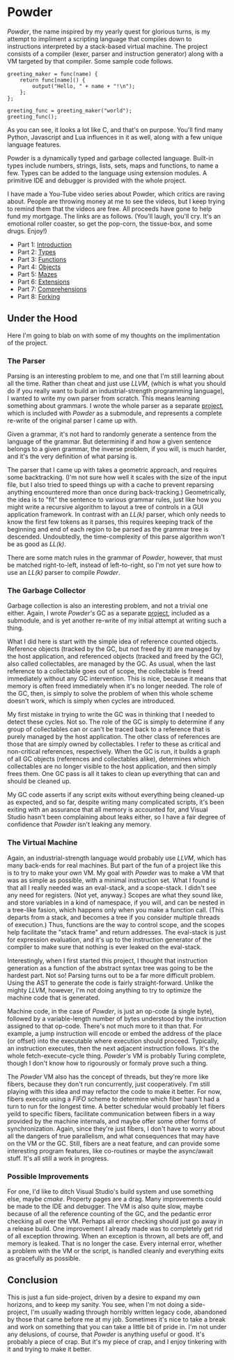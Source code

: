 # Powder

*Powder*, the name inspired by my yearly quest for glorious turns, is my attempt to impliment a scripting language that compiles down to instructions interpreted by a stack-based virtual machine.  The project consists of a compiler (lexer, parser and instruction generator) along with a VM targeted by that compiler.  Some sample code follows.

```
greeting_maker = func(name) {
    return func[name]() {
        output("Hello, " + name + "!\n");
    };
};

greeting_func = greeting_maker("world");
greeting_func();
```

As you can see, it looks a lot like C, and that's on purpose.  You'll find many Python, Javascript and Lua influences in it as well, along with a few unique language features.

Powder is a dynamically typed and garbage collected language.  Built-in types include numbers, strings, lists, sets, maps and functions, to name a few.  Types can be added to the language using extension modules.  A primitive IDE and debugger is provided with the whole project.

I have made a You-Tube video series about Powder, which critics are raving about.  People are throwing money at me to see the videos, but I keep trying to remind them that the videos are free.  All proceeds have gone to help fund my mortgage.  The links are as follows.  (You'll laugh, you'll cry.  It's an emotional roller coaster, so get the pop-corn, the tissue-box, and some drugs.  Enjoy!)

* Part 1: [Introduction](https://www.youtube.com/watch?v=awjfhq5j2EI)
* Part 2: [Types](https://www.youtube.com/watch?v=Aj3svD-MCU4)
* Part 3: [Functions](https://www.youtube.com/watch?v=PjEWqetVlVQ)
* Part 4: [Objects](https://www.youtube.com/watch?v=jUgLFbKQV-0)
* Part 5: [Mazes](https://www.youtube.com/watch?v=8jjUrTNph-E)
* Part 6: [Extensions](https://www.youtube.com/watch?v=8JldO1F1YA8)
* Part 7: [Comprehensions](https://www.youtube.com/watch?v=duKToQgUcys)
* Part 8: [Forking](https://www.youtube.com/watch?v=pIRvbT4MgnQ)

## Under the Hood

Here I'm going to blab on with some of my thoughts on the implimentation of the project.

### The Parser

Parsing is an interesting problem to me, and one that I'm still learning about all the time.  Rather than cheat and just use *LLVM*, (which is what you should do if you really want to build an industrial-strength programming language), I wanted to write my own parser from scratch.  This means learning something about grammars.  I wrote the whole parser as a separate [project](https://github.com/spencerparkin/ParseParty), which is included with *Powder* as a submodule, and represents a complete re-write of the original parser I came up with.

Given a grammar, it's not hard to randomly generate a sentence from the language of the grammar.  But determining if and how a given sentence belongs to a given grammar, the inverse problem, if you will, is much harder, and it's the very definition of what parsing is.

The parser that I came up with takes a geometric approach, and requires some backtracking.  (I'm not sure how well it scales with the size of the input file, but I also tried to speed things up with a cache to prevent reparsing anything encountered more than once during back-tracking.)  Geometrically, the idea is to "fit" the sentence to various grammar rules, just like how you might write a recursive algorithm to layout a tree of controls in a GUI application framework.  In contrast with an *LL(k)* parser, which only needs to know the first few tokens as it parses, this requires keeping track of the beginning and end of each region to be parsed as the grammar tree is descended.  Undoubtedly, the time-complexity of this parse algorithm won't be as good as *LL(k)*.

There are some match rules in the grammar of *Powder*, however, that must be matched right-to-left, instead of left-to-right, so I'm not yet sure how to use an *LL(k)* parser to compile *Powder*.

### The Garbage Collector

Garbage collection is also an interesting problem, and not a trivial one either.  Again, I wrote *Powder's* GC as a separate [project](https://github.com/spencerparkin/GarbageCollector), included as a submodule, and is yet another re-write of my initial attempt at writing such a thing.

What I did here is start with the simple idea of reference counted objects.  Reference objects (tracked by the GC, but not freed by it) are managed by the host application, and referenced objects (tracked and freed by the GC), also called collectables, are managed by the GC.  As usual, when the last reference to a collectable goes out of scope, the collectable is freed immediately without any GC intervention.  This is nice, because it means that memory is often freed immediately when it's no longer needed.  The role of the GC, then, is simply to solve the problem of when this whole scheme doesn't work, which is simply when cycles are introduced.

My first mistake in trying to write the GC was in thinking that I needed to detect these cycles.  Not so.  The role of the GC is simply to determine if any group of collectables can or can't be traced back to a reference that is purely managed by the host application.  The other class of references are those that are simply owned by collectables.  I refer to these as critical and non-critical references, respectively.  When the GC is run, it builds a graph of all GC objects (references and collectables alike), determines which collectables are no longer visible to the host application, and then simply frees them.  One GC pass is all it takes to clean up everything that can and should be cleaned up.

My GC code asserts if any script exits without everything being cleaned-up as expected, and so far, despite writing many complicated scripts, it's been exiting with an assurance that all memory is accounted for, and Visual Studio hasn't been complaining about leaks either, so I have a fair degree of confidence that *Powder* isn't leaking any memory.

### The Virtual Machine

Again, an industrial-strength language would probably use *LLVM*, which has many back-ends for real machines.  But part of the fun of a project like this is to try to make your *own* VM.  My goal with *Powder* was to make a VM that was as simple as possible, with a minimal instruction set.  What I found is that all I really needed was an eval-stack, and a scope-stack.  I didn't see any need for registers.  (Not yet, anyway.)  Scopes are what they sound like, and store variables in a kind of namespace, if you will, and can be nested in a tree-like fasion, which happens only when you make a function call.  (This departs from a stack, and becomes a tree if you consider multiple threads of execution.)  Thus, functions are the way to control scope, and the scopes help facilitate the "stack frame" and return addresses.  The eval-stack is just for expression evaluation, and it's up to the instruction generator of the compiler to make sure that nothing is ever leaked on the eval-stack.

Interestingly, when I first started this project, I thought that instruction generation as a function of the abstract syntax tree was going to be the hardest part.  Not so!  Parsing turns out to be a far more difficult problem.  Using the AST to generate the code is fairly straight-forward.  Unlike the mighty *LLVM*, however, I'm not doing anything to try to optimize the machine code that is generated.

Machine code, in the case of *Powder*, is just an op-code (a single byte), followed by a variable-length number of bytes understood by the instruction assigned to that op-code.  There's not much more to it than that.  For example, a jump instruction will encode or embed the address of the place (or offset) into the executable where execution should proceed.  Typically, an instruction executes, then the next adjacent instruction follows.  It's the whole fetch-execute-cycle thing.  *Powder's* VM is probably Turing complete, though I don't know how to rigourously or formaly prove such a thing.

The *Powder* VM also has the concept of threads, but they're more like fibers, because they don't run concurrently, just cooperatively.  I'm still playing with this idea and may refactor the code to make it better.  For now, fibers execute using a *FIFO* scheme to determine which fiber hasn't had a turn to run for the longest time.  A better schedular would probably let fibers yeild to specific fibers, facilitate communication between fibers in a way provided by the machine internals, and maybe offer some other forms of synchronization.  Again, since they're just fibers, I don't have to worry about all the dangers of true parallelism, and what consequences that may have on the VM or the GC.  Still, fibers are a neat feature, and can provide some interesting program features, like co-routines or maybe the async/await stuff.  It's all still a work in progress.

### Possible Improvements

For one, I'd like to ditch Visual Studio's build system and use something else, maybe *cmake*.  Property pages are a drag.  Many improvements could be made to the IDE and debugger.  The VM is also quite slow, maybe because of all the reference counting of the GC, and the pedantic error checking all over the VM.  Perhaps all error checking should just go away in a release build.  One improvement I already made was to completely get rid of all exception throwing.  When an exception is thrown, all bets are off, and memory is leaked.  That is no longer the case.  Every internal error, whether a problem with the VM or the script, is handled cleanly and everything exits as gracefully as possible.

## Conclusion

This is just a fun side-project, driven by a desire to expand my own horizons, and to keep my sanity.  You see, when I'm not doing a side-project, I'm usually wading through horribly written legacy code, abandoned by those that came before me at my job.  Sometimes it's nice to take a break and work on something that you can take a little bit of pride in.  I'm not under any delusions, of course, that *Powder* is anything useful or good.  It's probably a piece of crap.  But it's my piece of crap, and I enjoy tinkering with it and trying to make it better.